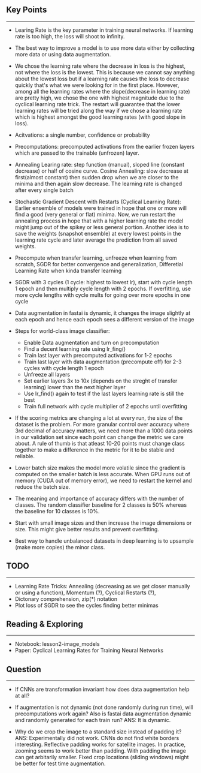 ## Key Points
---

- Learing Rate is the key parameter in training neural networks. If learning rate is too high, the loss will shoot to infinity.

- The best way to improve a model is to use more data either by collecting more data or using data augmentation.

- We chose the learning rate where the decrease in loss is the highest, not where the loss is the lowest. This is because we cannot say anything about the lowest loss but if a learning rate causes the loss to decrease quickly that's what we were looking for in the first place. However, among all the learning rates where the slope(decrease in learning rate) are pretty high, we chose the one with highest magnitude due to the cyclical learning rate trick. The restart will guarantee that the lower learning rates will be tried along the way if we chose a learning rate which is highest amongst the good learning rates (with good slope in loss).   

- Acitvations: a single number, confidence or probability

- Precomputations: precomputed activations from the earlier frozen layers which are passed to the trainable (unfrozen) layer.

- Annealing Learing rate: step function (manual), sloped line (constant decrease) or half of cosine curve. Cosine Annealing: slow decrease at first(almost constant) then sudden drop when we are closer to the minima and then again slow decrease. The learning rate is changed after every single batch

- Stochastic Gradient Descent with Restarts (Cyclical Learning Rate): Earlier ensemble of models were trained in hope that one or more will find a good (very general or flat) minima. Now, we run restart the annealing process in hope that with a higher learning rate the model might jump out of the spikey or less general portion. Another idea is to save the weights (snapshot ensemble) at every lowest points in the learning rate cycle and later average the prediction from all saved weights.

- Precompute when transfer learning, unfreeze when learning from scratch, SGDR for better convergence and generalization, Differetial Learning Rate when kinda transfer learning

- SGDR with 3 cycles (1 cycle: highest to lowest lr), start with cycle length 1 epoch and then multiply cycle length with 2 epochs. If overfitting, use more cycle lengths with cycle mults for going over more epochs in one cycle

- Data augmentation in fastai is dynamic, it changes the image slightly at each epoch and hence each epoch sees a different version of the image

- Steps for world-class image classifier:
	- Enable Data augmentation and turn on precomputation
	- Find a decent learning rate using lr_fing()
	- Train last layer with precomputed activations for 1-2 epochs	
	- Train last layer with data augmentation (precompute off) for 2-3 cycles with cycle length 1 epoch
	- Unfreeze all layers
	- Set earlier layers 3x to 10x (depends on the streght of transfer learning) lower than the next higher layer
	- Use lr_find() again to test if the last layers learning rate is still the best
	- Train full network with cycle multiplier of 2 epochs until overfitting

- If the scoring metrics are changing a lot at every run, the size of the dataset is the problem. For more granular control over accuracy where 3rd decimal of accuracy matters, we need more than a 1000 data points in our validation set since each point can change the metric we care about. A rule of thumb is that atleast 10-20 points must change class together to make a difference in the metric for it to be stable and reliable.

- Lower batch size makes the model more volatile since the gradient is computed on the smaller batch is less accurate. When GPU runs out of memory (CUDA out of memory error), we need to restart the kernel and reduce the batch size.

- The meaning and importance of accuracy differs with the number of classes. The random classifier baseline for 2 classes is 50% whereas the baseline for 10 classes is 10%.

- Start with small image sizes and then increase the image dimensions or size. This might give better results and prevent overfitting.

- Best way to handle unbalanced datasets in deep learning is to upsample (make more copies) the minor class.

## TODO
---
- Learning Rate Tricks: Annealing (decreasing as we get closer manually or using a function), Momentum (?), Cyclical Restarts (?),  
- Dictonary comprehension, zip(\*) notation
- Plot loss of SGDR to see the cycles finding better minimas

## Reading & Exploring
---
- Notebook: lesson2-image_models
- Paper: Cyclical Learning Rates for Training Neural Networks



## Question
---
- If CNNs are transformation invariant how does data augmentation help at all?

- If augmentation is not dynamic (not done randomly during run time), will precomputations work again? Also is fastai data augmentation dynamic and randomly generated for each train run? ANS: It is dynamic.

- Why do we crop the image to a standard size instead of padding it? ANS: Experimentally did not work. CNNs do not find white borders interesting. Reflective padding works for satellite images. In practice, zooming seems to work better than padding. With padding the image can get arbitarily smaller. Fixed crop locations (sliding windows) might be better for test time augmentation.

